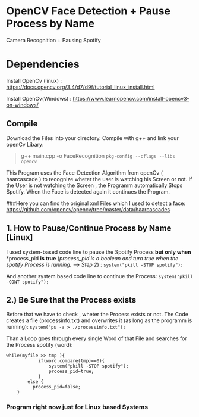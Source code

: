# OpenCV Face Detection + Pause Process by Name
Camera Recognition + Pausing Spotify


# Dependencies
Install OpenCv (linux) : https://docs.opencv.org/3.4/d7/d9f/tutorial_linux_install.html

Install OpenCv(Windows) : https://www.learnopencv.com/install-opencv3-on-windows/

## Compile

Download the Files into your directory.
Compile with g++ and link your openCv Libary:
> g++ main.cpp -o FaceRecognition `pkg-config --cflags --libs opencv`


This Program uses the Face-Detection Algorithm from openCv ( haarcascade ) to recognize wheter the user is watching his Screen or not. If the User is not watching the Screen , the Programm automatically Stops Spotify.
When the Face is detected again it continues the Program.

###Here you can find the original xml Files which I used to detect a face:
https://github.com/opencv/opencv/tree/master/data/haarcascades

## 1. How to Pause/Continue Process by Name [Linux]
I used system-based code line to pause the Spotify Process **but only when** *process_pid **is true**
(*process_pid is a boolean and turn true when the spotify Process is running. --> Step 2*)
:
`system("pkill -STOP spotify");`

 And another system based code line to continue the Process:
 `system("pkill -CONT spotify");`
 
## 2.) Be Sure that the Process exists

Before that we have to check , wheter the Process exists or not.
The Code creates a file (processinfo.txt) and overwrites it (as long as the programm is running):
`system("ps -a > ./processinfo.txt");`

Than a Loop goes through every single Word of that File and searches for the Process spotify (word):
```
while(myfile >> tmp ){
	        if(word.compare(tmp)==0){
                system("pkill -STOP spotify");
                process_pid=true;
            }
        else {
		  process_pid=false;
    }
 ```

### Program right now just for Linux based Systems

